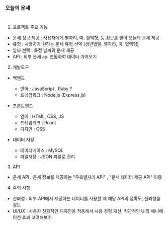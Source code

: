 ### 오늘의 운세

#

1. 프로젝트 주요 기능
- 운세 정보 제공 : 사용자에게 별자리, 띠, 혈액형, 등 정보를 받아 오늘의 운세 제공
- 유형 : 사용자가 원하는 운세 유형 선텍 (생년월일, 별자리, 띠, 혈액형)
- 날짜 선택 : 특정 날짜의 운세 제공
- API : 외부 운세 api 연동하여 데이터 가져오기

2. 개발도구
- 백엔드
  - 언어 : JavaScript , Ruby ?
  - 프레임워크 : Node.js (Express.js)

- 프론트엔드
  - 언어 : HTML, CSS, JS
  - 프레임워크 : React
  - 디자인 : CSS

- 데이터 저장
  - 데이터베이스 : MySQL
  - 파일저장 : JSON 파일로 관리

3. API
- 운세 API : 운세 정보를 제공하는 "우측별자리 API" , "운세 데이터 제공 API" 이용

4. 주의 사항
- 신뢰성 : 외부 API에서 제공하는 데이터를 사용할 때 해당 API의 정확도, 신뢰성을 검토
- UI/UX : 사용자 친화적인 디자인을 적용해서 사용 경험 개선, 직관적인 UI와 애니매이션 효과 고려해보기
